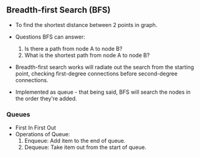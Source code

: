 ## Breadth-first Search (BFS)
- To find the shortest distance between 2 points in graph.
- Questions BFS can answer:
   1. Is there a path from node A to node B?
   2. What is the shortest path from node A to node B? 
  
- Breadth-first search works will radiate out the search  from the starting point, checking first-degree connections before second-degree connections.
- Implemented as queue - that being said, BFS will search the nodes in the order they're added.

### Queues
- First In First Out
- Operations of Queue:
   1. Enqueue: Add item to the end of queue. 
   2. Dequeue: Take item out from the start of queue.
 



